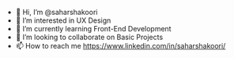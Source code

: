 - 👋 Hi, I’m @saharshakoori
- 👀 I’m interested in UX Design
- 🌱 I’m currently learning Front-End Development
- 💞️ I’m looking to collaborate on Basic Projects
- 📫 How to reach me https://www.linkedin.com/in/saharshakoori/

<!---
saharshakoori/saharshakoori is a ✨ special ✨ repository because its `README.md` (this file) appears on your GitHub profile.
You can click the Preview link to take a look at your changes.
--->
